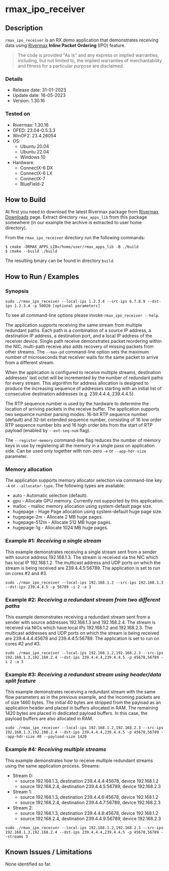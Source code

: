# rmax_ipo_receiver

## Description

`rmax_ipo_receiver` is an RX demo application that demonstrates receiving data
using [Rivermax](https://developer.nvidia.com/networking/rivermax) **Inline
Packet Ordering** (IPO) feature.

>The code is provided "As Is" and any express or implied warranties, including,
but not limited to, the implied warranties of merchantability and fitness for a particular
purpose are disclaimed.

### Details

* Release date: 31-01-2023
* Update date: 16-05-2023
* Version: 1.30.16

### Tested on

* Rivermax: 1.30.16
* OFED: 23.04-0.5.3.3
* WinOF2: 23.4.26054
* OS:
  * Ubuntu 20.04
  * Ubuntu 22.04
  * Windows 10
* Hardware:
  * ConnectX-6 DX
  * ConnectX-6 LX
  * ConnectX-7
  * BlueField-2

## How to Build

At first you need to download the latest Rivermax package from
[Rivermax Downloads](https://developer.nvidia.com/networking/rivermax-getting-started)
page. Extract directory `rmax_apps_lib` from this package somewhere (in our
example the archive is extracted to user home directory).

From the `rmax_ipo_receiver` directory run the following commands:

```shell
$ cmake -DRMAX_APPS_LIB=/home/user/rmax_apps_lib -B ./build
$ cmake --build ./build
```

The resulting binary can be found in directory `build`.

## How to Run / Examples

### Synopsis

```shell
sudo ./rmax_ipo_receiver --local-ips 1.2.3.4 --src-ips 6.7.8.9 --dst-ips 1.2.3.4 -p 50020 [optional parameters]
```

To see all command-line options please invoke `rmax_ipo_receiver --help`.

The application supports receiving the same stream from multiple redundant
paths. Each path is a combination of a source IP address, a destination IP
address, a destination port, and a local IP address of the receiver device.
Single path receive demonstrates packet reordering within the NIC, multi-path
receive also adds recovery of missing packets from other streams. The `--max-pd`
command-line option sets the maximum number of microseconds that receiver waits
for the same packet to arrive from a different stream.

When the application is configured to receive multiple streams, destination
addresses' last octet will be incremented by the number of redundant paths for
every stream. This algorithm for address allocation is designed to produce the
increasing sequence of addresses starting with an initial list of
consecutive destination addresses (e.g. 239.4.4.4, 239.4.4.5).

The RTP sequence number is used by the hardware to determine the location of
arriving packets in the receive buffer. The application supports two sequence
number parsing modes: 16-bit RTP sequence number (default) and 32-bit extended
sequence number, consisting of 16 low order RTP sequence number bits and 16
high order bits from the start of RTP payload (enabled by `--ext-seq-num`
flag).

The `--register-memory` command-line flag reduces the number of memory keys in
use by registering all the memory in a single pass on application side. Can be
used only together with non-zero `-e` or `--app-hdr-size` parameter.

### Memory allocation

The application supports memory allocator selection via command-line key `-A`
or `--allocator-type`. The following types are available:
* auto - Automatic selection (default).
* gpu - Allocate GPU memory. Currently not supported by this application.
* malloc - malloc memory allocation using system-default page size.
* hugepage - Huge Page allocation using system-default huge page size.
* hugepage-2m - Allocate 2 MB huge pages.
* hugepage-512m - Allocate 512 MB huge pages.
* hugepage-1g - Allocate 1024 MB huge pages.

### Example #1: _Receiving a single stream_

This example demonstrates receiving a single stream sent from a sender with
source address 192.168.1.3. The stream is received via the NIC which has local
IP 192.168.1.2. The multicast address and UDP ports on which the stream is
being received are 239.4.4.5:56789. The application is set to run on cores #2
and #3.

```shell
sudo ./rmax_ipo_receiver --local-ips 192.168.1.2 --src-ips 192.168.1.3 --dst-ips 239.4.4.5 -p 56789 -i 2 -a 3
```

### Example #2: _Receiving a redundant stream from two different paths_

This example demonstrates receiving a redundant stream sent from a sender with
source addresses 192.168.1.3 and 192.168.2.4. The stream is received via NICs
which have local IPs 192.168.1.2 and 192.168.2.3. The multicast addresses and
UDP ports on which the stream is being received are 239.4.4.4:45678 and
239.4.4.5:56789. The application is set to run on cores #2 and #3.

```shell
sudo ./rmax_ipo_receiver --local-ips 192.168.1.2,192.168.2.3 --src-ips 192.168.1.3,192.168.2.4 --dst-ips 239.4.4.4,239.4.4.5 -p 45678,56789 -i 2 -a 3
```

### Example #3: _Receiving a redundant stream using header/data split feature_

This example demonstrates receiving a redundant stream with the same flow
parameters as in the previous example, and the incoming packets are of size
1460 bytes. The initial 40 bytes are stripped from the payload as an
application header and placed in buffers allocated in RAM. The remaining 1420
bytes are placed in dedicated payload buffers. In this case, the payload
buffers are also allocated in RAM.

```shell
sudo ./rmax_ipo_receiver --local-ips 192.168.1.2,192.168.2.3 --src-ips 192.168.1.3,192.168.2.4 --dst-ips 239.4.4.4,239.4.4.5 -p 45678,56789 --app-hdr-size 40 --payload-size 1420
```

### Example #4: _Receiving multiple streams_

This example demonstrates how to receive multiple redundant streams using the
same application process. Streams:
* Stream 0:
    * source 192.168.1.3, destination 239.4.4.4:45678, device 192.168.1.2
    * source 192.168.2.4, destination 239.4.4.5:56789, device 192.168.2.3
* Stream 1:
    * source 192.168.1.3, destination 239.4.4.6:45678, device 192.168.1.2
    * source 192.168.2.4, destination 239.4.4.7:56789, device 192.168.2.3
* Stream 2:
    * source 192.168.1.3, destination 239.4.4.8:45678, device 192.168.1.2
    * source 192.168.2.4, destination 239.4.4.9:56789, device 192.168.2.3

```shell
sudo ./rmax_ipo_receiver --local-ips 192.168.1.2,192.168.2.3 --src-ips 192.168.1.3,192.168.2.4 --dst-ips 239.4.4.4,239.4.4.5 -p 45678,56789 --streams 3
```

## Known Issues / Limitations

None identified so far.
